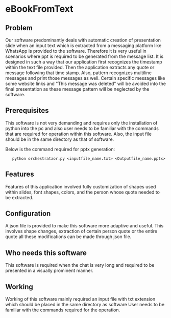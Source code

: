 # eBookFromText
## Problem
Our software predominantly deals with automatic creation of presentation slide when an input text which is extracted from a messaging platform like WhatsApp is provided to the software. Therefore it is very useful in scenarios where ppt is required to be generated from the message list. It is designed in such a way that our application first recognizes the timestamp within the text file provided. Then the application extracts any quote or message following that time stamp. Also, pattern recognizes multiline messages and print those messages as well. Certain specific messages like some website links and "This message was deleted" will be avoided into the final presentation as these message pattern will be neglected by the software.

## Prerequisites
This software is not very demanding and requires only the installation of python into the pc and also user needs to be familiar with the commands that are required for operation within this software. Also, the input file should be in the same directory as that of software.

Below is the command required for pptx generation:

       python orchestrataor.py <inputfile_name.txt> <Outputfile_name.pptx>
  
## Features
Features of this application involved fully customization of shapes used within slides, font shapes,  colors, and the person whose quote needed to be extracted.

## Configuration
A json file is provided to make this software more adaptive and useful. This involves shape changes, extraction of certain person quote or the entire quote all these modifications can be made through json file.

## Who needs this software
This software is required when the chat is very long and required to be presented in a visually prominent manner.

## Working
Working of this software mainly required an input file with txt extension which should be placed in the same directory as software
User needs to be familiar with the commands required for the operation.
